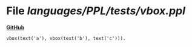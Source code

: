 # File _languages/PPL/tests/vbox.ppl_
**[GitHub](https://github.com/softlang/yas/blob/master/languages/PPL/tests/vbox.ppl)**
```
vbox(text('a'), vbox(text('b'), text('c'))).
```
